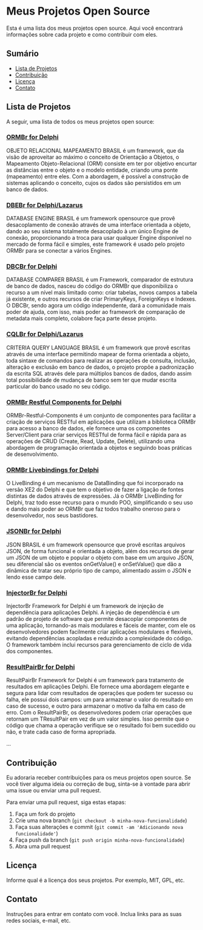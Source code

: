 <!-- Título -->
# Meus Projetos Open Source

<!-- Descrição -->
Esta é uma lista dos meus projetos open source. Aqui você encontrará informações sobre cada projeto e como contribuir com eles.

## Sumário

- [Lista de Projetos](#lista-de-projetos)
- [Contribuição](#contribuição)
- [Licença](#licença)
- [Contato](#contato)

<!-- Lista de Projetos -->
## Lista de Projetos

A seguir, uma lista de todos os meus projetos open source:

### [ORMBr for Delphi](https://github.com/HashLoad/ORMBr)

OBJETO RELACIONAL MAPEAMENTO BRASIL é um framework, que da visão de aproveitar ao máximo o conceito de Orientação a Objetos, o Mapeamento Objeto-Relacional (ORM) consiste em ter por objetivo encurtar as distâncias entre o objeto e o modelo entidade, criando uma ponte (mapeamento) entre eles. Com a abordagem, é possível a construção de sistemas aplicando o conceito, cujos os dados são persistidos em um banco de dados.

### [DBEBr for Delphi/Lazarus](https://github.com/HashLoad/DBEBr)

DATABASE ENGINE BRASIL é um framework opensource que provê desacoplamento de conexão através de uma interface orientada a objeto, dando ao seu sistema totalmente desacoplado à um único Engine de conexão, proporcionando a troca para usar qualquer Engine disponível no mercado de forma fácil e simples, este framework é usado pelo projeto ORMBr para se conectar a vários Engines.

### [DBCBr for Delphi](https://github.com/HashLoad/DBCBr)

DATABASE COMPARER BRASIL é um Framework, comparador de estrutura de banco de dados, nasceu do código do ORMBr que disponibiliza o recurso a um nível mais limitado como: criar tabelas, novos campos a tabela já existente, e outros recursos de criar PrimaryKeys, ForeignKeys e Indexes. O DBCBr, sendo agora um código independente, dará a comunidade mais poder de ajuda, com isso, mais poder ao framework de comparação de metadata mais completo, colabore faça parte desse projeto.

### [CQLBr for Delphi/Lazarus](https://github.com/HashLoad/DBCBr)

CRITERIA QUERY LANGUAGE BRASIL é um framework que provê escritas através de uma interface permitindo mapear de forma orientada a objeto, toda sintaxe de comandos para realizar as operações de consulta, inclusão, alteração e exclusão em banco de dados, o projeto propõe a padronização da escrita SQL através dele para múltiplos bancos de dados, dando assim total possibilidade de mudança de banco sem ter que mudar escrita particular do banco usado no seu código.

### [ORMBr Restful Components for Delphi](https://github.com/HashLoad/ORMBr-Restful-Components)

ORMBr-Restful-Components é um conjunto de componentes para facilitar a criação de serviços RESTful em aplicações que utilizam a biblioteca ORMBr para acesso a banco de dados, ele fornece uma os componentes Server/Client para criar serviços RESTful de forma fácil e rápida para as operações de CRUD (Create, Read, Update, Delete), utilizando uma abordagem de programação orientada a objetos e seguindo boas práticas de desenvolvimento.

### [ORMBr Livebindings for Delphi](https://github.com/HashLoad/ORMBr-LiveBindings)

O LiveBinding é um mecanismo de DataBinding que foi incorporado na versão XE2 do Delphi e que tem o objetivo de fazer a ligação de fontes distintas de dados através de expressões. Já o ORMBr LiveBinding for Delphi, traz todo esse recurso para o mundo POO, simplificando o seu uso e dando mais poder ao ORMBr que faz todos trabalho oneroso para o desenvolvedor, nos seus bastidores.

### [JSONBr for Delphi](https://github.com/HashLoad/JSONBr)

JSON BRASIL é um framework opensource que provê escritas arquivos JSON, de forma funcional e orientada a objeto, além dos recursos de gerar um JSON de um objeto e popular o objeto com base em um arquivo JSON, seu diferencial são os eventos onGetValue() e onSetValue() que dão a dinâmica de tratar seu próprio tipo de campo, alimentado assim o JSON e lendo esse campo dele.

### [InjectorBr for Delphi](https://github.com/HashLoad/InjectorBr)

InjectorBr Framework for Delphi é um framework de injeção de dependência para aplicações Delphi. A injeção de dependência é um padrão de projeto de software que permite desacoplar componentes de uma aplicação, tornando-as mais modulares e fáceis de manter, com ele os desenvolvedores podem facilmente criar aplicações modulares e flexíveis, evitando dependências acopladas e reduzindo a complexidade do código. O framework também inclui recursos para gerenciamento de ciclo de vida dos componentes.

### [ResultPairBr for Delphi](https://github.com/HashLoad/ResultPairBr)

ResultPairBr Framework for Delphi é um framework para tratamento de resultados em aplicações Delphi. Ele fornece uma abordagem elegante e segura para lidar com resultados de operações que podem ter sucesso ou falha, ele possui dois campos: um para armazenar o valor do resultado em caso de sucesso, e outro para armazenar o motivo da falha em caso de erro. Com o ResultPairBr, os desenvolvedores podem criar operações que retornam um TResultPair em vez de um valor simples. Isso permite que o código que chama a operação verifique se o resultado foi bem sucedido ou não, e trate cada caso de forma apropriada.

...

<!-- Contribuição -->
## Contribuição

Eu adoraria receber contribuições para os meus projetos open source. Se você tiver alguma ideia ou correção de bug, sinta-se à vontade para abrir uma issue ou enviar uma pull request.

Para enviar uma pull request, siga estas etapas:

1. Faça um fork do projeto
2. Crie uma nova branch (`git checkout -b minha-nova-funcionalidade`)
3. Faça suas alterações e commit (`git commit -am 'Adicionando nova funcionalidade'`)
4. Faça push da branch (`git push origin minha-nova-funcionalidade`)
5. Abra uma pull request

<!-- Licença -->
## Licença

Informe qual é a licença dos seus projetos. Por exemplo, MIT, GPL, etc.

<!-- Contato -->
## Contato

Instruções para entrar em contato com você. Inclua links para as suas redes sociais, e-mail, etc.
